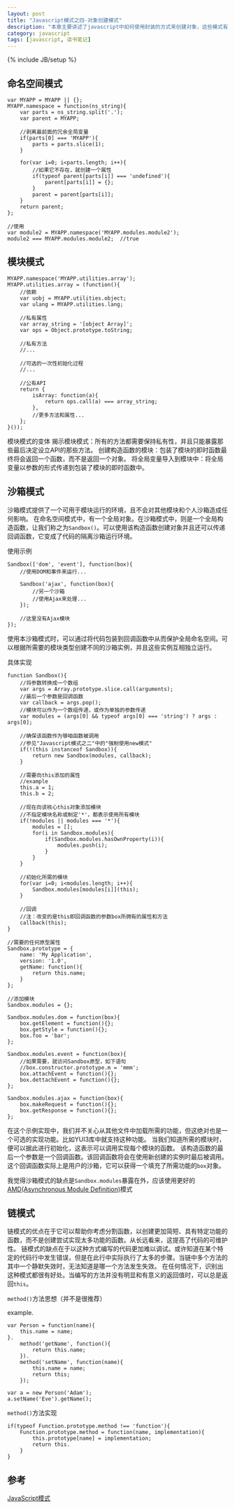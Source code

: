 ```yaml
---
layout: post
title: "Javascript模式之四-对象创建模式"
description: "本章主要讲述了javascript中如何使用封装的方式来创建对象，这些模式有命名空间模式、模块模式和沙箱模式。而链模式是实现对象链式调用语法的方式。"
category: javascript
tags: [javascript, 读书笔记]
---
```

{% include JB/setup %}

命名空间模式
--------------

	var MYAPP = MYAPP || {};
	MYAPP.namespace = function(ns_string){
		var parts = ns_string.split('.');
		var parent = MYAPP;
		
		//剥离最前面的冗余全局变量
		if(parts[0] === 'MYAPP'){
			parts = parts.slice(1);
		}

		for(var i=0; i<parts.length; i++){
			//如果它不存在，就创建一个属性
			if(typeof parent[parts[i]] === 'undefined'){
				parent[parts[i]] = {};
			}
			parent = parent[parts[i]];
		}
		return parent;
	};

	//使用
	var module2 = MYAPP.namespace('MYAPP.modules.module2');
	module2 === MYAPP.modules.module2;  //true


模块模式
----------

	MYAPP.namespace('MYAPP.utilities.array');
	MYAPP.utilities.array = (function(){
		//依赖
		var uobj = MYAPP.utilities.object;
		var ulang = MYAPP.utilities.lang;

		//私有属性
		var array_string = '[object Array]';
		var ops = Object.prototype.toString;

		//私有方法
		//...

		//可选的一次性初始化过程
		//...

		//公有API
		return {
			isArray: function(a){
				return ops.call(a) === array_string;
			},
			//更多方法和属性...
		};
	}());

模块模式的变体
揭示模块模式：所有的方法都需要保持私有性，并且只能暴露那些最后决定设立API的那些方法。
创建构造函数的模块：包装了模块的即时函数最终将会返回一个函数，而不是返回一个对象。
将全局变量导入到模块中：将全局变量以参数的形式传递到包装了模块的即时函数中。


沙箱模式
---------
沙箱模式提供了一个可用于模块运行的环境，且不会对其他模块和个人沙箱造成任何影响。
在命名空间模式中，有一个全局对象。在沙箱模式中，则是一个全局构造函数，让我们称之为`Sandbox()`。可以使用该构造函数创建对象并且还可以传递回调函数，它变成了代码的隔离沙箱运行环境。

使用示例

	Sandbox(['dom', 'event'], function(box){
		//使用DOM和事件来运行...

		Sandbox('ajax', function(box){
			//另一个沙箱
			//使用Ajax来处理...
		});

		//这里没有Ajax模块
	});

使用本沙箱模式时，可以通过将代码包装到回调函数中从而保护全局命名空间。可以根据所需要的模块类型创建不同的沙箱实例，并且这些实例互相独立运行。

具体实现

	function Sandbox(){
		//将参数转换成一个数组
		var args = Array.prototype.slice.call(arguments);
		//最后一个参数是回调函数
		var callback = args.pop();
		//模块可以作为一个数组传递，或作为单独的参数传递
		var modules = (args[0] && typeof args[0] === 'string') ? args : args[0];

		//确保该函数作为够咱函数被调用
		//参见"Javascript模式之二"中的"强制使用new模式"
		if(!(this instanceof Sandbox)){
			return new Sandbox(modules, callback);
		}

		//需要向this添加的属性
		//example
		this.a = 1;
		this.b = 2;

		//现在向该核心this对象添加模块
		//不指定模块名称或制定'*'，都表示使用所有模块
		if(!modules || modules === '*'){
			modules = [];
			for(i in Sandbox.modules){
				if(Sandbox.modules.hasOwnProperty(i)){
					modules.push(i);
				}
			}
		}
	     
		//初始化所需的模块
		for(var i=0; i<modules.length; i++){
			Sandbox.modules[modules[i]](this);
		}
	     
		//回调
		//注：改变的是this即回调函数的参数box所拥有的属性和方法
		callback(this);
	}

	//需要的任何原型属性
	Sandbox.prototype = {
		name: 'My Application',
		version: '1.0',
		getName: function(){
			return this.name;
		}
	};

	//添加模块
	Sandbox.modules = {};

	Sandbox.modules.dom = function(box){
		box.getElement = function(){};
		box.getStyle = function(){};
		box.foo = 'bar';
	};

	Sandbox.modules.event = function(box){
		//如果需要，就访问Sandbox原型，如下语句
		//box.constructor.prototype.m = 'mmm';
		box.attachEvent = function(){};
		box.dettachEvent = function(){};
	};

	Sandbox.modules.ajax = function(box){
		box.makeRequest = function(){};
		box.getResponse = function(){};
	};

在这个示例实现中，我们并不关心从其他文件中加载所需的功能，但这绝对也是一个可选的实现功能。比如YUI3库中就支持这种功能。
当我们知道所需的模块时，便可以据此进行初始化，这表示可以调用实现每个模块的函数。
该构造函数的最后一个参数是一个回调函数。该回调函数将会在使用新创建的实例时最后被调用。这个回调函数实际上是用户的沙箱，它可以获得一个填充了所需功能的`box`对象。

我觉得沙箱模式的缺点是`Sandbox.modules`暴露在外，应该使用更好的[AMD(Asynchronous Module Definition)](http://addyosmani.com/writing-modular-js/)模式


链模式
--------
链模式的优点在于它可以帮助你考虑分割函数，以创建更加简短、具有特定功能的函数，而不是创建尝试实现太多功能的函数。从长远看来，这提高了代码的可维护性。
链模式的缺点在于以这种方式编写的代码更加难以调试。或许知道在某个特定的代码行中发生错误，但是在此行中实际执行了太多的步骤。当链中多个方法的其中一个静默失效时，无法知道是哪一个方法发生失效。
在任何情况下，识别出这种模式都很有好处。当编写的方法并没有明显和有意义的返回值时，可以总是返回`this`。

`method()`方法思想（并不是很推荐）

example.

	var Person = function(name){
		this.name = name;
	}.
		method('getName', function(){
			return this.name;
		}).
		method('setName', function(name){
			this.name = name;
			return this;
		});

	var a = new Person('Adam');
	a.setName('Eve').getName();

`method()`方法实现

	if(typeof Function.prototype.method !== 'function'){
		Function.prototype.method = function(name, implementation){
			this.prototype[name] = implementation;
			return this.
		}
	}


参考
-----
[JavaScript模式](http://book.douban.com/subject/11506062/)